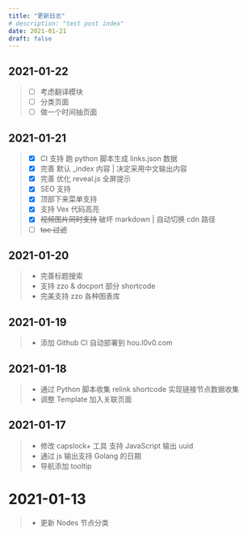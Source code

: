 ```yaml
---
title: "更新日志"
# description: "test post index"
date: 2021-01-21
draft: false
---
```


## 2021-01-22

> - [ ] 考虑翻译模块
> - [ ] 分类页面
> - [ ] 做一个时间抽页面


## 2021-01-21

> - [x] CI 支持 跑 python 脚本生成 links.json 数据
> - [x] 完善 默认 _index 内容 | 决定采用中文输出内容
> - [x] 完善 优化 reveal.js 全屏提示
> - [x] SEO 支持
> - [x] 顶部下来菜单支持
> - [x] 支持 Vex 代码高亮
> - [x] ~~视频图片同时支持~~ 破坏 markdown | 自动切换 cdn 路径
> - [ ] ~~toc 过滤~~

## 2021-01-20

> + 完善标题搜索
> + 支持 zzo & docport 部分 shortcode
> + 完美支持 zzo 各种图表库

## 2021-01-19

> + 添加 Github CI 自动部署到 hou.l0v0.com 

## 2021-01-18

> + 通过 Python 脚本收集 relink shortcode 实现链接节点数据收集
> + 调整 Template 加入关联页面

## 2021-01-17

> + 修改 capslock+ 工具 支持 JavaScript 输出 uuid
> + 通过 js 输出支持 Golang 的日期
> + 导航添加 tooltip

# 2021-01-13

> + 更新 Nodes 节点分类
